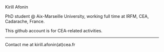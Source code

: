 Kirill Afonin

PhD student @ Aix-Marseille University, working full time at IRFM, CEA, Cadarache, France.

This github account is for CEA-related activities.



______________________
Contact me at kirill.afonin(at)cea.fr
